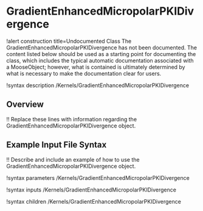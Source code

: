 # GradientEnhancedMicropolarPKIDivergence

!alert construction title=Undocumented Class
The GradientEnhancedMicropolarPKIDivergence has not been documented. The content listed below should be used as a starting point for
documenting the class, which includes the typical automatic documentation associated with a
MooseObject; however, what is contained is ultimately determined by what is necessary to make the
documentation clear for users.

!syntax description /Kernels/GradientEnhancedMicropolarPKIDivergence

## Overview

!! Replace these lines with information regarding the GradientEnhancedMicropolarPKIDivergence object.

## Example Input File Syntax

!! Describe and include an example of how to use the GradientEnhancedMicropolarPKIDivergence object.

!syntax parameters /Kernels/GradientEnhancedMicropolarPKIDivergence

!syntax inputs /Kernels/GradientEnhancedMicropolarPKIDivergence

!syntax children /Kernels/GradientEnhancedMicropolarPKIDivergence
